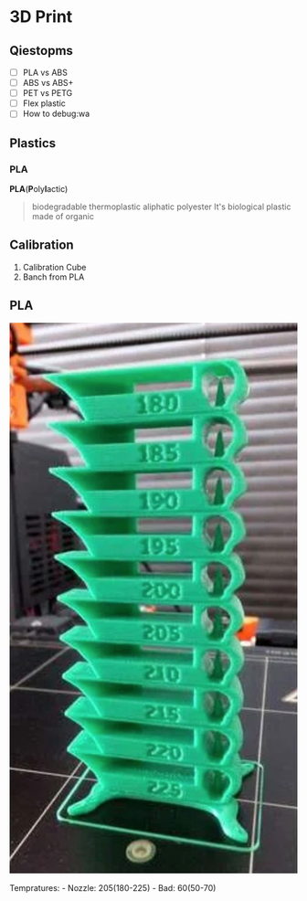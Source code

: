 # 3D Print

## Qiestopms

- [ ] PLA vs ABS 
- [ ] ABS vs ABS+
- [ ] PET vs PETG
- [ ] Flex plastic
- [ ] How to debug:wa

## Plastics 

### PLA

**PLA**(**P**oly**l**actic)
> biodegradable thermoplastic aliphatic polyester 
It's biological plastic made of organic

## Calibration

1. Calibration Cube
2. Banch from PLA

## PLA 

![PLA temp tower](Res/pla-printing-temperature-tower.jpg)


Tempratures:
    - Nozzle: 205(180-225)
    - Bad: 60(50-70)
